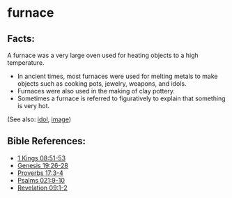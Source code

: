# furnace #

## Facts: ##

A furnace was a very large oven used for heating objects to a high temperature.

* In ancient times, most furnaces were used for melting metals to make objects such as cooking pots, jewelry, weapons, and idols.
* Furnaces were also used in the making of clay pottery.
* Sometimes a furnace is referred to figuratively to explain that something is very hot.

(See also: [idol](../other/idol.md), [image](../other/image.md))

## Bible References: ##

* [1 Kings 08:51-53](https://door43.org/en/bible/notes/1ki/08/51)
* [Genesis 19:26-28](https://door43.org/en/bible/notes/gen/19/26)
* [Proverbs 17:3-4](https://door43.org/en/bible/notes/pro/17/03)
* [Psalms 021:9-10](https://door43.org/en/bible/notes/psa/021/009)
* [Revelation 09:1-2](https://door43.org/en/bible/notes/rev/09/01)


